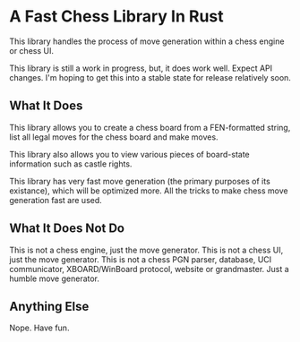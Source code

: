 # A Fast Chess Library In Rust

This library handles the process of move generation within a chess engine or chess UI.

This library is still a work in progress, but, it does work well.  Expect API changes.  I'm hoping to get this into a stable state for release relatively soon.

## What It Does

This library allows you to create a chess board from a FEN-formatted string, list all legal moves for the chess board and make moves.

This library also allows you to view various pieces of board-state information such as castle rights.

This library has very fast move generation (the primary purposes of its existance), which will be optimized more.  All the tricks to make chess move generation fast are used.

## What It Does Not Do

This is not a chess engine, just the move generator.  This is not a chess UI, just the move generator.  This is not a chess PGN parser, database, UCI communicator, XBOARD/WinBoard protocol, website or grandmaster.  Just a humble move generator.

## Anything Else

Nope.  Have fun.
